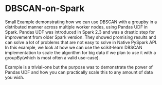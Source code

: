 # DBSCAN-on-Spark
Small Example demonstrating how we can use DBSCAN with a groupby in a distributed manner across multiple worker nodes, using Pandas UDF in Spark. Pandas UDF was introduced in Spark 2.3 and was a drastic step for improvement from older Spark version. They showed promising results and can solve a lot of 
problems that are not easy to solve in Native PySpark API. In this example, we look at how we can use the scikit-learn DBSCAN implementation to scale the algorithm for big data if we plan to use it with a groupBy(which is most often a valid use-case).

Example is a trivial-one but the purpose was to demonstrate the power of Pandas UDF and how you can practically scale this to any amount of data you wish.
